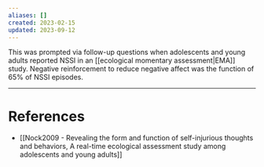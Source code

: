 ```yaml
---
aliases: []
created: 2023-02-15
updated: 2023-09-12
---
```

This was prompted via follow-up questions when adolescents and young adults reported NSSI in an [[ecological momentary assessment|EMA]] study. Negative reinforcement to reduce negative affect was the function of 65% of NSSI episodes.

---
# References
* [[Nock2009 - Revealing the form and function of self-injurious thoughts and behaviors, A real-time ecological assessment study among adolescents and young adults]]